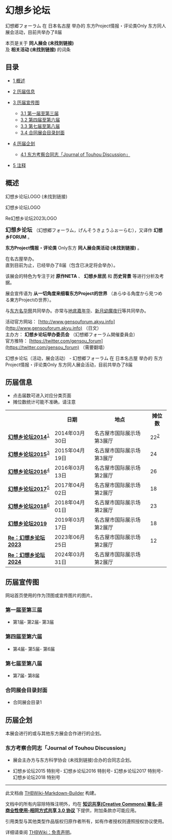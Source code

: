 # 幻想乡论坛

<!-- source html: G:\repos\THBWiki-Markdown-Builder\THBWikiMarkdown\Temp\main\d\d9\ns0%3A%E5%B9%BB%E6%83%B3%E4%B9%A1%E8%AE%BA%E5%9D%9B.html -->

幻想郷フォーラム 在 日本名古屋 举办的 东方Project情报・评论类Only 东方同人展会活动，目前共举办了8届

本页是关于 **同人展会 (未找到链接)**   
及 **相关活动 (未找到链接)** 的词条
## 目录

- [1 概述](#概述)
- [2 历届信息](#历届信息)
- [3 历届宣传图](#历届宣传图)

  - [3.1 第一届至第三届](#第一届至第三届)
  - [3.2 第四届至第六届](#第四届至第六届)
  - [3.3 第七届至第八届](#第七届至第八届)
  - [3.4 合同展会目录封面](#合同展会目录封面)



- [4 历届企划](#历届企划)

  - [4.1 东方考察合同志「Journal of Touhou Discussion」](#东方考察合同志「Journal_of_Touhou_Discussion」)



- [5 注释](#注释)




## 概述



幻想乡论坛LOGO (未找到链接)

幻想乡论坛LOGO


[](./文件-Re幻想乡论坛2023LOGO.png.md)
Re幻想乡论坛2023LOGO




  
<big> **幻想乡论坛** </big>（幻想郷フォーラム，げんそうきょうふぉーらむ），又译作 **幻想乡FORUM** 。  
  
  
  
  
 **东方Project情报・评论类** Only东方 **同人展会类活动 (未找到链接)** 。  
  
在名古屋举办。  
直到目前为止，已经举办了8届（包含已决定将会举办）。  
  
该展会的特色为专注于对 **原作NETA** 、 **幻想乡居民** 和 **历史背景** 等进行分析及考据。  

  
  
展会宣传语为 **从一切角度来细看东方Project的世界** （あらゆる角度から見つめる東方Projectの世界）。  

  
  

与[东方名华祭](./东方名华祭.md)共同举办。亦常与[地底嘉年华](./地底嘉年华.md)、[新月幼魔夜行](./新月幼魔夜行.md)等共同举办。  
  
  
  
  
  
  
活动官方网站： [http://www.gensouforum.akyu.info](http://www.gensouforum.akyu.info) （日文）   
主办方： **幻想乡论坛举办委员会** （幻想郷フォーラム開催委員会）  
官方推特： [https://twitter.com/gensou_forum](https://twitter.com/gensou_forum) （需要翻墙）  
  
幻想乡论坛（活动，展会活动） - 幻想郷フォーラム 在 日本名古屋 举办的 东方Project情报・评论类Only 东方同人展会活动，目前共举办了8届
## 历届信息
- 点击届数可进入对应分类页面
- 摊位数统计可能不准确，请注意


<table>
<tbody><tr><th> </th><th>日期</th><th>地点</th><th>摊位数</th></tr>
<tr><td id="1"><b><a href="/展会作品列表?e=%E5%B9%BB%E6%83%B3%E4%B9%A1%E8%AE%BA%E5%9D%9B%231">幻想乡论坛2014</a></b><sup id="cite_ref-1" class="reference"><a href="#cite_note-1">1</a></sup></td><td id="ev-1">2014年03月30日</td><td>名古屋市国际展示场 第3展厅</td><td>22<sup id="cite_ref-2" class="reference"><a href="#cite_note-2">2</a></sup></td></tr>
<tr><td id="2"><b><a href="/展会作品列表?e=%E5%B9%BB%E6%83%B3%E4%B9%A1%E8%AE%BA%E5%9D%9B%232">幻想乡论坛2015</a></b><sup id="cite_ref-3" class="reference"><a href="#cite_note-3">3</a></sup></td><td id="ev-2">2015年04月19日</td><td>名古屋市国际展示场 第3展厅</td><td>24</td></tr>
<tr><td id="3"><b><a href="/展会作品列表?e=%E5%B9%BB%E6%83%B3%E4%B9%A1%E8%AE%BA%E5%9D%9B%233">幻想乡论坛2016</a></b><sup id="cite_ref-4" class="reference"><a href="#cite_note-4">4</a></sup></td><td id="ev-3">2016年03月13日</td><td>名古屋市国际展示场 第2展厅</td><td>26</td></tr>
<tr><td id="4"><b><a href="/展会作品列表?e=%E5%B9%BB%E6%83%B3%E4%B9%A1%E8%AE%BA%E5%9D%9B%234">幻想乡论坛2017</a></b><sup id="cite_ref-5" class="reference"><a href="#cite_note-5">5</a></sup></td><td id="ev-4">2017年04月02日</td><td>名古屋市国际展示场 第2展厅</td><td>18</td></tr>
<tr><td id="5"><b><a href="/展会作品列表?e=%E5%B9%BB%E6%83%B3%E4%B9%A1%E8%AE%BA%E5%9D%9B%235">幻想乡论坛2018</a></b><sup id="cite_ref-6" class="reference"><a href="#cite_note-6">6</a></sup></td><td id="ev-5">2018年04月01日</td><td>名古屋市国际展示场 第2展厅</td><td>23</td></tr>
<tr><td id="6"><b><a href="/展会作品列表?e=%E5%B9%BB%E6%83%B3%E4%B9%A1%E8%AE%BA%E5%9D%9B%236">幻想乡论坛2019</a></b></td><td id="ev-6">2019年03月17日</td><td>名古屋市国际展示场 第2展厅</td><td>18</td></tr>
<tr><td id="7"><b><a href="/展会作品列表?e=%E5%B9%BB%E6%83%B3%E4%B9%A1%E8%AE%BA%E5%9D%9B%237">Re：幻想乡论坛2023</a></b></td><td id="ev-7">2023年06月25日</td><td>名古屋市国际展示场 第2展厅</td><td>12</td></tr>
<tr><td id="8"><b><a href="/展会作品列表?e=%E5%B9%BB%E6%83%B3%E4%B9%A1%E8%AE%BA%E5%9D%9B%238">Re：幻想乡论坛2024</a></b></td><td id="ev-8">2024年03月31日</td><td>名古屋市国际展示场 第2展厅</td><td></td></tr>
</tbody></table>


## 历届宣传图
  
网站首页使用的作为顶图或宣传图片的图片。
  

### 第一届至第三届
- [](./文件-幻想乡论坛1.jpg.md)第1届- [](./文件-幻想乡论坛2.jpg.md)第2届- [](./文件-幻想乡论坛3.jpg.md)第3届

### 第四届至第六届
- [](./文件-幻想乡论坛4.jpg.md)第4届- [](./文件-幻想乡论坛5.jpg.md)第5届- [](./文件-幻想乡论坛6.jpg.md)第6届

### 第七届至第八届
- [](./文件-幻想乡论坛7.jpg.md)第7届- [](./文件-幻想乡论坛8.png.md)第8届

### 合同展会目录封面
- [](./文件-名古屋市合同展会目录1.jpg.md)合同展会目录1

## 历届企划
  
本展会进行的或与其他东方展会合作进行的企划。
  

### 东方考察合同志「Journal of Touhou Discussion」
- 展会主办方与东方科学协会 (未找到链接)合办的合同志企划。

- [](./文件-幻想乡论坛合同志1.jpg.md)幻想乡论坛2015 特别号- [](./文件-幻想乡论坛合同志2.jpg.md)幻想乡论坛2016 特别号- [](./文件-幻想乡论坛合同志3.jpg.md)幻想乡论坛2017 特别号- [](./文件-幻想乡论坛合同志4.jpg.md)幻想乡论坛2018 特别号


[^cite_note-1]: 与[东方名华祭8](./东方名华祭.md)、[Twilight festa 1](./Twilight_festa.md)共同举办。

  
  






---

此文档由 [THBWiki-Markdown-Builder](https://github.com/Delsin-Yu/THBWiki-Markdown-Builder) 构建。

文档中的所有内容除特殊注明外，均在 [**知识共享(Creative Commons) 署名-非商业性使用-相同方式共享 3.0 协议**](https://creativecommons.org/licenses/by-sa/3.0/deed.zh-hans) 下提供，附加条款亦可能应用。

引用类型与其他类型作品版权归原作者所有，如有作者授权则遵照授权协议使用。

详细请查阅 [THBWiki：免责声明](https://thbwiki.cc/THBWiki:%E5%85%8D%E8%B4%A3%E5%A3%B0%E6%98%8E)。

